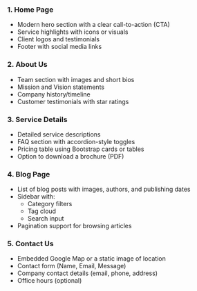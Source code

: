 
### 1. **Home Page**
- Modern hero section with a clear call-to-action (CTA)
- Service highlights with icons or visuals
- Client logos and testimonials
- Footer with social media links

### 2. **About Us**
- Team section with images and short bios
- Mission and Vision statements
- Company history/timeline
- Customer testimonials with star ratings

### 3. **Service Details**
- Detailed service descriptions
- FAQ section with accordion-style toggles
- Pricing table using Bootstrap cards or tables
- Option to download a brochure (PDF)

### 4. **Blog Page**
- List of blog posts with images, authors, and publishing dates
- Sidebar with:
  - Category filters
  - Tag cloud
  - Search input
- Pagination support for browsing articles

### 5. **Contact Us**
- Embedded Google Map or a static image of location
- Contact form (Name, Email, Message)
- Company contact details (email, phone, address)
- Office hours (optional)

